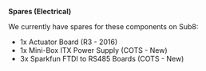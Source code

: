 **Spares (Electrical)**

We currently have spares for these components on Sub8:

* 1x Actuator Board (R3 - 2016)
* 1x Mini-Box ITX Power Supply (COTS - New)
* 3x Sparkfun FTDI to RS485 Boards (COTS - New)